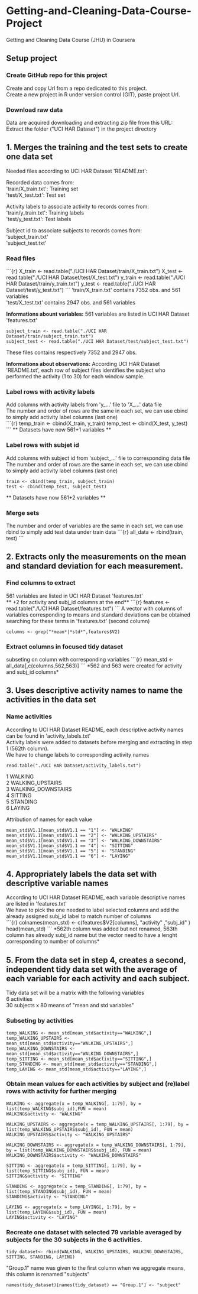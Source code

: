# **Getting-and-Cleaning-Data-Course-Project**
<p>
Getting and Cleaning Data Course (JHU) in Coursera
</p>

## Setup project 
<p>
</p>

### Create GitHub repo for this project
<p> 
Create and copy Url from a repo dedicated to this project. <br>
Create a new project in R under version control (GIT), paste project Url.
</p>

### Download raw data
<p> 
Data are acquired downloading and extracting zip file from this URL: <br>
<https://d396qusza40orc.cloudfront.net/getdata%2Fprojectfiles%2FUCI%20HAR%20Dataset.zip>
Extract the folder ("UCI HAR Dataset") in the project directory 
</p>

## 1. Merges the training and the test sets to create one data set
<p> 
Needed files according to UCI HAR Dataset 'README.txt': <br>

Recorded data comes from: <br>
'train/X_train.txt': Training set <br> 
'test/X_test.txt': Test set <br>

Activity labels to associate activity to records comes from: <br>
'train/y_train.txt': Training labels <br>
'test/y_test.txt': Test labels <br>

Subject id to associate subjects to records comes from: <br>
'subject_train.txt' <br>
'subject_test.txt' <br> 
</p>

### Read files <br>
<p>
```{r}
X_train <- read.table("./UCI HAR Dataset/train/X_train.txt")
X_test <- read.table("./UCI HAR Dataset/test/X_test.txt")
y_train <- read.table("./UCI HAR Dataset/train/y_train.txt")
y_test <- read.table("./UCI HAR Dataset/test/y_test.txt")
```
'train/X_train.txt' contains 7352 obs. and 561 variables <br> 
'test/X_test.txt' contains 2947 obs. and 561 variables <br>  

**Informations abount variables:** 561 variables are listed in UCI HAR Dataset 'features.txt'

```{r}
subject_train <- read.table("./UCI HAR Dataset/train/subject_train.txt")
subject_test <- read.table("./UCI HAR Dataset/test/subject_test.txt")
```
These files contains respectively 7352 and 2947 obs. <br>  

**Informations about observations:** According UCI HAR Dataset 'README.txt', each row of subject files identifies the subject who performed the activity (1 to 30) for each window sample.
</p>

### Label rows with activity labels <br>
<p>
Add columns with activity labels from 'y_...' file to 'X_...' data file <br>
The number and order of rows are the same in each set, we can use cbind to simply add activity label columns (last one) <br>
```{r}
temp_train <- cbind(X_train, y_train)
temp_test <- cbind(X_test, y_test)
```
** Datasets have now 561+1 variables **
</p>

### Label rows with subjet id <br>
<p>
Add columns with subject id from 'subject_...' file to corresponding data file <br>
The number and order of rows are the same in each set, we can use cbind to simply add activity label columns (last one) <br>

```{r}
train <- cbind(temp_train, subject_train)
test <- cbind(temp_test, subject_test)
```
** Datasets have now 561+2 variables **
</p>

### Merge sets <br>
<p>
The number and order of variables are the same in each set, we can use rbind to simply add test data under train data
```{r}
all_data <- rbind(train, test)
```
</p>

## 2. Extracts only the measurements on the mean and standard deviation for each measurement. 
<p>
</p>

### Find columns to extract <br>
<p>
561 variables are listed in UCI HAR Dataset 'features.txt' <br>
** +2 for activity and subj_id columns at the end**
```{r}
features <- read.table("./UCI HAR Dataset/features.txt")
```
A vector with columns of variables corresponding to means and standard deviations can be obtained searching for these terms in 'features.txt' (second column) <br>

```{r}
columns <- grep("*mean*|*std*",features$V2) 
```
</p>

### Extract columns in focused tidy dataset <br>
<p>
subseting on column with corresponding variables
```{r}
mean_std <- all_data[,c(columns,562,563)] 
```
*562 and 563 were created for activity and subj_id columns*
</p>

## 3. Uses descriptive activity names to name the activities in the data set
<p>
</p>

### Name activities
<p>
According to UCI HAR Dataset README, each descriptive activity names can be found in 'activity_labels.txt' <br>
Activity labels were added to datasets before merging and extracting in step 1 (562th column). <br> 
We have to change labels to corresponding activity names <br>

```{r}
read.table("./UCI HAR Dataset/activity_labels.txt")
```
1 WALKING <br>
2 WALKING_UPSTAIRS <br>
3 WALKING_DOWNSTAIRS <br>
4 SITTING <br>
5 STANDING <br>
6 LAYING <br>

Attribution of names for each value
```{r}
mean_std$V1.1[mean_std$V1.1 == "1"] <- "WALKING"
mean_std$V1.1[mean_std$V1.1 == "2"] <- "WALKING_UPSTAIRS"
mean_std$V1.1[mean_std$V1.1 == "3"] <- "WALKING_DOWNSTAIRS"
mean_std$V1.1[mean_std$V1.1 == "4"] <- "SITTING"
mean_std$V1.1[mean_std$V1.1 == "5"] <- "STANDING"
mean_std$V1.1[mean_std$V1.1 == "6"] <- "LAYING"
```
</p>

## 4. Appropriately labels the data set with descriptive variable names
<p>
According to UCI HAR Dataset README, each variable descriptive names are listed in 'features.txt' <br>
We have to pick the one needed to label selected columns and add the already assigned subj_id label to match number of columns <br>
```{r}
colnames(mean_std) <- c(features$V2[columns], "activity" ,"subj_id" )
head(mean_std)
```
*562th column was added but not renamed, 563th column has already subj_id name but the vector need to have a lenght corresponding to number of columns*
</p>

## 5. From the data set in step 4, creates a second, independent tidy data set with the average of each variable for each activity and each subject.
<p>
Tidy data set will be a matrix with the following variables <br>
6 activities <br>
30 subjects x 80 means of "mean and std variables" <br>

### Subseting by activities
```{r}
temp_WALKING <- mean_std[mean_std$activity=="WALKING",]
temp_WALKING_UPSTAIRS <- mean_std[mean_std$activity=="WALKING_UPSTAIRS",]
temp_WALKING_DOWNSTAIRS <- mean_std[mean_std$activity=="WALKING_DOWNSTAIRS",]
temp_SITTING <- mean_std[mean_std$activity=="SITTING",]
temp_STANDING <- mean_std[mean_std$activity=="STANDING",]
temp_LAYING <- mean_std[mean_std$activity=="LAYING",]
```
### Obtain mean values for each activities by subject and (re)label rows with activity for further merging
```{r}
WALKING <- aggregate(x = temp_WALKING[, 1:79], by = list(temp_WALKING$subj_id),FUN = mean)
WALKING$activity <- "WALKING"

WALKING_UPSTAIRS <- aggregate(x = temp_WALKING_UPSTAIRS[, 1:79], by = list(temp_WALKING_UPSTAIRS$subj_id), FUN = mean)
WALKING_UPSTAIRS$activity <- "WALKING_UPSTAIRS"

WALKING_DOWNSTAIRS <- aggregate(x = temp_WALKING_DOWNSTAIRS[, 1:79], by = list(temp_WALKING_DOWNSTAIRS$subj_id), FUN = mean)
WALKING_DOWNSTAIRS$activity <- "WALKING_DOWNSTAIRS"

SITTING <- aggregate(x = temp_SITTING[, 1:79], by = list(temp_SITTING$subj_id), FUN = mean)
SITTING$activity <- "SITTING"

STANDING <- aggregate(x = temp_STANDING[, 1:79], by = list(temp_STANDING$subj_id), FUN = mean)
STANDING$activity <- "STANDING"

LAYING <- aggregate(x = temp_LAYING[, 1:79], by = list(temp_LAYING$subj_id), FUN = mean)
LAYING$activity <- "LAYING"
```

### Recreate one dataset with selected 79 variable averaged by subjects for the 30 subjects in the 6 activities.
```{r}
tidy_dataset<- rbind(WALKING, WALKING_UPSTAIRS, WALKING_DOWNSTAIRS, SITTING, STANDING, LAYING)
```
"Group.1" name was given to the first column when we aggregate means, this column is renamed "subjects"
```{r}
names(tidy_dataset)[names(tidy_dataset) == "Group.1"] <- "subject"
```
</p>
